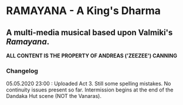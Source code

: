 # RAMAYANA - A King's Dharma
## A multi-media musical based upon Valmiki's *Ramayana*.

**ALL CONTENT IS THE PROPERTY OF ANDREAS ('ZEEZEE') CANNING**

### Changelog
05.05.2020 23:00 : Uploaded Act 3. Still some spelling mistakes. No continuity issues present so far. Intermission begins at the end of the Dandaka Hut scene (NOT the Vanaras).
